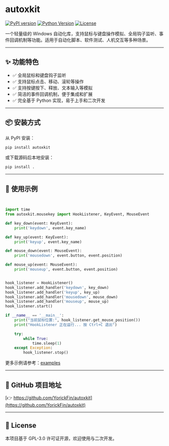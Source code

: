 # autoxkit

[![PyPI version](https://img.shields.io/pypi/v/autoxkit.svg)](https://pypi.org/project/autoxkit/)
[![Python Version](https://img.shields.io/pypi/pyversions/autoxkit.svg)](https://pypi.org/project/autoxkit/)
[![License](https://img.shields.io/github/license/YorickFin/autoxkit)](https://github.com/YorickFin/autoxkit)

一个轻量级的 Windows 自动化库，支持鼠标与键盘操作模拟、全局钩子监听、事件回调机制等功能。适用于自动化脚本、软件测试、人机交互等多种场景。

---

## ✨ 功能特色

- ✅ 全局鼠标和键盘钩子监听
- ✅ 支持鼠标点击、移动、滚轮等操作
- ✅ 支持按键按下、释放、文本输入等模拟
- ✅ 简洁的事件回调机制，便于集成和扩展
- ✅ 完全基于 Python 实现，易于上手和二次开发

---

## 📦 安装方式

从 PyPI 安装：

```bash
pip install autoxkit
```

或下载源码后本地安装：

```bash
pip install .
```

---

## 🔧 使用示例

```python


import time
from autoxkit.mousekey import HookListener, KeyEvent, MouseEvent

def key_down(event: KeyEvent):
    print('keydown', event.key_name)

def key_up(event: KeyEvent):
    print('keyup', event.key_name)

def mouse_down(event: MouseEvent):
    print('mousedown', event.button, event.position)

def mouse_up(event: MouseEvent):
    print('mouseup', event.button, event.position)


hook_listener = HookListener()
hook_listener.add_handler('keydown', key_down)
hook_listener.add_handler('keyup', key_up)
hook_listener.add_handler('mousedown', mouse_down)
hook_listener.add_handler('mouseup', mouse_up)
hook_listener.start()

if __name__ == '__main__':
    print("当前鼠标位置:", hook_listener.get_mouse_position())
    print("HookListener 正在运行... 按 Ctrl+C 退出")

    try:
        while True:
            time.sleep(1)
    except Exception:
        hook_listener.stop()
```

更多示例请参考：[examples](https://github.com/YorickFin/autoxkit/tree/main/examples)

---

## 📁 GitHub 项目地址

[👉 https://github.com/YorickFin/autoxkit](https://github.com/YorickFin/autoxkit)

---

## 📃 License

本项目基于 GPL-3.0 许可证开源，欢迎使用与二次开发。